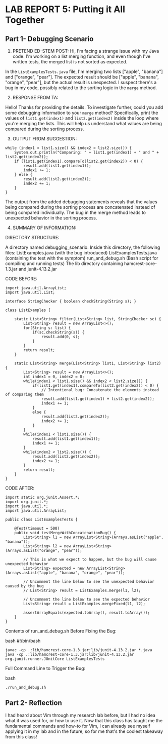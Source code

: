 # LAB REPORT 5: Putting it All Together

## Part 1- Debugging Scenario

1. PRETEND ED-STEM POST:
Hi,
I'm facing a strange issue with my Java code.
I'm working on a list merging function, and even though I've written tests,
the merged list is not sorted as expected.

In the `ListExamplesTests.java` file, I'm merging two lists ["apple", "banana"] and ["orange", "pear"]. 
The expected result should be ["apple", "banana", "orange", "pear"], but the actual result is unexpected. 
I suspect there's a bug in my code, possibly related to the sorting logic in the `merge` method.

2. RESPONSE FROM TA:

Hello! Thanks for providing the details. 
To investigate further, could you add some debugging information to your `merge` method? 
Specifically, print the values of `list1.get(index1)` and `list2.get(index2)` inside the loop where you're merging the lists. 
This will help us understand what values are being compared during the sorting process. 

3. OUTPUT FROM SUGGESTION:
```
while (index1 < list1.size() && index2 < list2.size()) {
    System.out.println("Comparing: " + list1.get(index1) + " and " + list2.get(index2));
    if (list1.get(index1).compareTo(list2.get(index2)) < 0) {
        result.add(list1.get(index1));
        index1 += 1;
    } else {
        result.add(list2.get(index2));
        index2 += 1;
    }
}
```

The output from the added debugging statements reveals that the values being compared during the sorting process are concatenated 
instead of being compared individually. The bug in the merge method leads to unexpected behavior in the sorting process.

4. SUMMARY OF INFORMATION:

DIRECTORY STRUCTURE:

A directory named debugging_scenario.
Inside this directory, the following files:
ListExamples.java (with the bug introduced)
ListExamplesTests.java (containing the test with the symptom)
run_and_debug.sh (Bash script for compiling and running tests)
The lib directory containing hamcrest-core-1.3.jar and junit-4.13.2.jar

CODE BEFORE:
```
import java.util.ArrayList;
import java.util.List;

interface StringChecker { boolean checkString(String s); }

class ListExamples {

    static List<String> filter(List<String> list, StringChecker sc) {
        List<String> result = new ArrayList<>();
        for(String s: list) {
            if(sc.checkString(s)) {
                result.add(0, s);
            }
        }
        return result;
    }

    static List<String> merge(List<String> list1, List<String> list2) {
        List<String> result = new ArrayList<>();
        int index1 = 0, index2 = 0;
        while(index1 < list1.size() && index2 < list2.size()) {
            if(list1.get(index1).compareTo(list2.get(index2)) < 0) {
                // Intentional bug: Concatenate the elements instead of comparing them
                result.add(list1.get(index1) + list2.get(index2));
                index1 += 1;
            }
            else {
                result.add(list2.get(index2));
                index2 += 1;
            }
        }
        while(index1 < list1.size()) {
            result.add(list1.get(index1));
            index1 += 1;
        }
        while(index2 < list2.size()) {
            result.add(list2.get(index2));
            index2 += 1;
        }
        return result;
    }
}
```

CODE AFTER:
```
import static org.junit.Assert.*;
import org.junit.*;
import java.util.*;
import java.util.ArrayList;

public class ListExamplesTests {

    @Test(timeout = 500)
    public void testMergeWithConcatenationBug() {
        List<String> l1 = new ArrayList<String>(Arrays.asList("apple", "banana"));
        List<String> l2 = new ArrayList<String>(Arrays.asList("orange", "pear"));
        
        // This is what we expect to happen, but the bug will cause unexpected behavior
        List<String> expected = new ArrayList<String>(Arrays.asList("apple", "banana", "orange", "pear"));
        
        // Uncomment the line below to see the unexpected behavior caused by the bug
        // List<String> result = ListExamples.merge(l1, l2);

        // Uncomment the line below to see the expected behavior
        List<String> result = ListExamples.mergeFixed(l1, l2);
        
        assertArrayEquals(expected.toArray(), result.toArray());
    }
}
```
Contents of run_and_debug.sh Before Fixing the Bug:

bash
#!/bin/bash
```
javac -cp .:lib/hamcrest-core-1.3.jar:lib/junit-4.13.2.jar *.java
java -cp .:lib/hamcrest-core-1.3.jar:lib/junit-4.13.2.jar org.junit.runner.JUnitCore ListExamplesTests
```
Full Command Line to Trigger the Bug:

bash
```
./run_and_debug.sh
```
## Part 2- Reflection

I had heard about Vim through my research lab before, 
but I had no idea what it was used for, or how to use it.
Now that this class has taught me the fundamental commands
and how-to for Vim, I can already see myself applying it in 
my lab and in the future, so for me that's the coolest takeaway
from this class!
